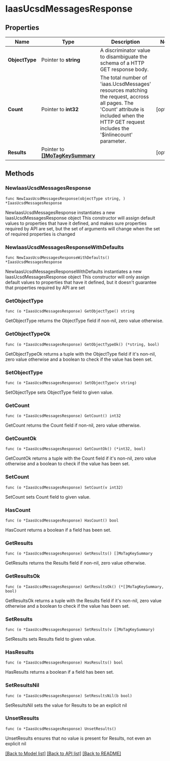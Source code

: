 # IaasUcsdMessagesResponse

## Properties

Name | Type | Description | Notes
------------ | ------------- | ------------- | -------------
**ObjectType** | Pointer to **string** | A discriminator value to disambiguate the schema of a HTTP GET response body. | 
**Count** | Pointer to **int32** | The total number of &#39;iaas.UcsdMessages&#39; resources matching the request, accross all pages. The &#39;Count&#39; attribute is included when the HTTP GET request includes the &#39;$inlinecount&#39; parameter. | [optional] 
**Results** | Pointer to [**[]MoTagKeySummary**](mo.TagKeySummary.md) |  | [optional] 

## Methods

### NewIaasUcsdMessagesResponse

`func NewIaasUcsdMessagesResponse(objectType string, ) *IaasUcsdMessagesResponse`

NewIaasUcsdMessagesResponse instantiates a new IaasUcsdMessagesResponse object
This constructor will assign default values to properties that have it defined,
and makes sure properties required by API are set, but the set of arguments
will change when the set of required properties is changed

### NewIaasUcsdMessagesResponseWithDefaults

`func NewIaasUcsdMessagesResponseWithDefaults() *IaasUcsdMessagesResponse`

NewIaasUcsdMessagesResponseWithDefaults instantiates a new IaasUcsdMessagesResponse object
This constructor will only assign default values to properties that have it defined,
but it doesn't guarantee that properties required by API are set

### GetObjectType

`func (o *IaasUcsdMessagesResponse) GetObjectType() string`

GetObjectType returns the ObjectType field if non-nil, zero value otherwise.

### GetObjectTypeOk

`func (o *IaasUcsdMessagesResponse) GetObjectTypeOk() (*string, bool)`

GetObjectTypeOk returns a tuple with the ObjectType field if it's non-nil, zero value otherwise
and a boolean to check if the value has been set.

### SetObjectType

`func (o *IaasUcsdMessagesResponse) SetObjectType(v string)`

SetObjectType sets ObjectType field to given value.


### GetCount

`func (o *IaasUcsdMessagesResponse) GetCount() int32`

GetCount returns the Count field if non-nil, zero value otherwise.

### GetCountOk

`func (o *IaasUcsdMessagesResponse) GetCountOk() (*int32, bool)`

GetCountOk returns a tuple with the Count field if it's non-nil, zero value otherwise
and a boolean to check if the value has been set.

### SetCount

`func (o *IaasUcsdMessagesResponse) SetCount(v int32)`

SetCount sets Count field to given value.

### HasCount

`func (o *IaasUcsdMessagesResponse) HasCount() bool`

HasCount returns a boolean if a field has been set.

### GetResults

`func (o *IaasUcsdMessagesResponse) GetResults() []MoTagKeySummary`

GetResults returns the Results field if non-nil, zero value otherwise.

### GetResultsOk

`func (o *IaasUcsdMessagesResponse) GetResultsOk() (*[]MoTagKeySummary, bool)`

GetResultsOk returns a tuple with the Results field if it's non-nil, zero value otherwise
and a boolean to check if the value has been set.

### SetResults

`func (o *IaasUcsdMessagesResponse) SetResults(v []MoTagKeySummary)`

SetResults sets Results field to given value.

### HasResults

`func (o *IaasUcsdMessagesResponse) HasResults() bool`

HasResults returns a boolean if a field has been set.

### SetResultsNil

`func (o *IaasUcsdMessagesResponse) SetResultsNil(b bool)`

 SetResultsNil sets the value for Results to be an explicit nil

### UnsetResults
`func (o *IaasUcsdMessagesResponse) UnsetResults()`

UnsetResults ensures that no value is present for Results, not even an explicit nil

[[Back to Model list]](../README.md#documentation-for-models) [[Back to API list]](../README.md#documentation-for-api-endpoints) [[Back to README]](../README.md)


